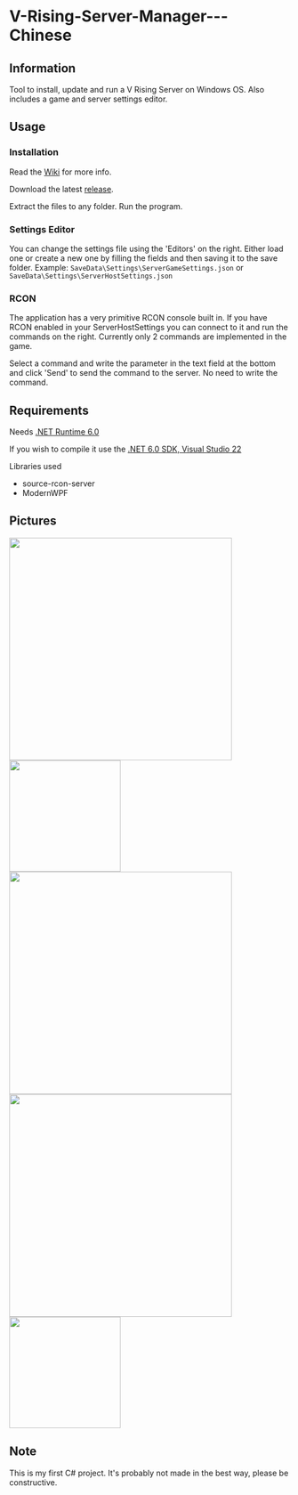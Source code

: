 # V-Rising-Server-Manager---Chinese

## Information
Tool to install, update and run a V Rising Server on Windows OS. Also includes a game and server settings editor.


## Usage
### Installation
Read the [Wiki](https://github.com/Lacyway/V-Rising-Server-Manager/wiki/Initial-Setup) for more info.

Download the latest [release](https://github.com/Lacyway/V-Rising-Server-Manager/releases).

Extract the files to any folder. Run the program.

### Settings Editor
You can change the settings file using the 'Editors' on the right. Either load one or create a new one by filling the fields and then saving it to the save folder.
Example: `SaveData\Settings\ServerGameSettings.json` or `SaveData\Settings\ServerHostSettings.json`

### RCON
The application has a very primitive RCON console built in. If you have RCON enabled in your ServerHostSettings you can connect to it and run the commands on the right. Currently only 2 commands are implemented in the game.

Select a command and write the parameter in the text field at the bottom and click 'Send' to send the command to the server. No need to write the command.

## Requirements
Needs [.NET Runtime 6.0](https://download.visualstudio.microsoft.com/download/pr/5681bdf9-0a48-45ac-b7bf-21b7b61657aa/bbdc43bc7bf0d15b97c1a98ae2e82ec0/windowsdesktop-runtime-6.0.5-win-x64.exe)

If you wish to compile it use the [.NET 6.0 SDK, Visual Studio 22](https://dotnet.microsoft.com/en-us/download/visual-studio-sdks)

Libraries used
- source-rcon-server
- ModernWPF

## Pictures

<img src="https://raw.githubusercontent.com/Lacyway/V-Rising-Server-Manager/master/Resources/mainwindow.png" width="400">
<img src="https://raw.githubusercontent.com/Lacyway/V-Rising-Server-Manager/master/Resources/adminmanager.png" width="200">
<img src="https://raw.githubusercontent.com/Lacyway/V-Rising-Server-Manager/master/Resources/rconconsole.png" width="400">
<img src="https://raw.githubusercontent.com/Lacyway/V-Rising-Server-Manager/master/Resources/gamesettingseditor.png" width="400">
<img src="https://raw.githubusercontent.com/Lacyway/V-Rising-Server-Manager/master/Resources/serversettingseditor.png" width="200">

## Note
This is my first C# project. It's probably not made in the best way, please be constructive.
